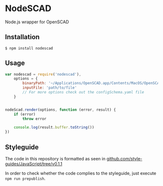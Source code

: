 # NodeSCAD

Node.js wrapper for OpenSCAD


## Installation

`$ npm install nodescad`


## Usage

```js
var nodescad = require('nodescad'),
	options = {
		binaryPath: '~/Applications/OpenSCAD.app/Contents/MacOS/OpenSCAD'
	    inputFile: 'path/to/file'
	    // For more options check out the configSchema.yaml file
	}


nodeScad.render(options, function (error, result) {
    if (error)
        throw error

    console.log(result.buffer.toString())
})
```


## Styleguide

The code in this repository is formatted as seen in [github.com/style-guides/JavaScript/tree/v0.1.1](https://github.com/style-guides/JavaScript/tree/v0.1.1)

In order to check whether the code complies to the styleguide, just execute `npm run prepublish`.
